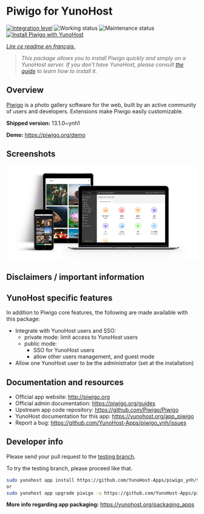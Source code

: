 <!--
N.B.: This README was automatically generated by https://github.com/YunoHost/apps/tree/master/tools/README-generator
It shall NOT be edited by hand.
-->

# Piwigo for YunoHost

[![Integration level](https://dash.yunohost.org/integration/piwigo.svg)](https://dash.yunohost.org/appci/app/piwigo) ![Working status](https://ci-apps.yunohost.org/ci/badges/piwigo.status.svg) ![Maintenance status](https://ci-apps.yunohost.org/ci/badges/piwigo.maintain.svg)  
[![Install Piwigo with YunoHost](https://install-app.yunohost.org/install-with-yunohost.svg)](https://install-app.yunohost.org/?app=piwigo)

*[Lire ce readme en français.](./README_fr.md)*

> *This package allows you to install Piwigo quickly and simply on a YunoHost server.
If you don't have YunoHost, please consult [the guide](https://yunohost.org/#/install) to learn how to install it.*

## Overview

[Piwigo](http://piwigo.org) is a photo gallery software for the web, built by an active community of users and developers. Extensions make Piwigo easily customizable.


**Shipped version:** 13.1.0~ynh1

**Demo:** https://piwigo.org/demo

## Screenshots

![Screenshot of Piwigo](./doc/screenshots/screenshot_Piwigo.jpg)

## Disclaimers / important information

## YunoHost specific features

In addition to Piwigo core features, the following are made available with this package:
 * Integrate with YunoHost users and SSO:
   * private mode: limit access to YunoHost users
   * public mode:
     * SSO for YunoHost users
     * allow other users management, and guest mode
 * Allow one YunoHost user to be the administrator (set at the installation)

## Documentation and resources

* Official app website: <http://piwigo.org>
* Official admin documentation: <https://piwigo.org/guides>
* Upstream app code repository: <https://github.com/Piwigo/Piwigo>
* YunoHost documentation for this app: <https://yunohost.org/app_piwigo>
* Report a bug: <https://github.com/YunoHost-Apps/piwigo_ynh/issues>

## Developer info

Please send your pull request to the [testing branch](https://github.com/YunoHost-Apps/piwigo_ynh/tree/testing).

To try the testing branch, please proceed like that.

``` bash
sudo yunohost app install https://github.com/YunoHost-Apps/piwigo_ynh/tree/testing --debug
or
sudo yunohost app upgrade piwigo -u https://github.com/YunoHost-Apps/piwigo_ynh/tree/testing --debug
```

**More info regarding app packaging:** <https://yunohost.org/packaging_apps>
